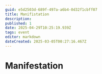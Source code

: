 ```yaml
---
guid: e5d2503d-689f-497a-a6b4-0d32f1cbff07
title: Manifistation
description: 
published: 1
date: 2025-04-29T10:25:19.939Z
tags: event
editor: markdown
dateCreated: 2025-03-05T00:27:16.467Z
---
```


# Manifestation
